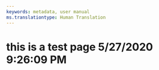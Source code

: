 ```yaml
---
keywords: metadata, user manual
ms.translationtype: Human Translation
---
```

# this is a test page 5/27/2020 9:26:09 PM